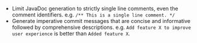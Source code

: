 - Limit JavaDoc generation to strictly single line comments, even the comment identifiers.
  e.g. `/** This is a single line comment. */`
- Generate imperative commit messages that are concise and informative followed by comprehensive
  descriptions.
  e.g. `Add feature X to improve user experience` is better than `Added feature X`.
